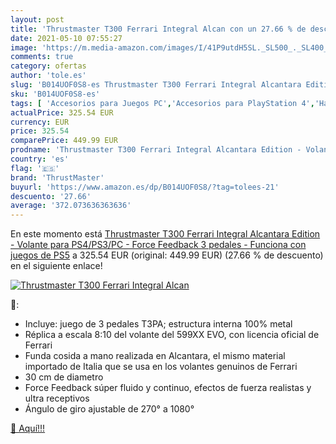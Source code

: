 ```yaml
---
layout: post
title: 'Thrustmaster T300 Ferrari Integral Alcan con un 27.66 % de descuento'
date: 2021-05-10 07:55:27
image: 'https://m.media-amazon.com/images/I/41P9utdH5SL._SL500_._SL400_.jpg'
comments: true
category: ofertas
author: 'tole.es'
slug: 'B014UOF0S8-es Thrustmaster T300 Ferrari Integral Alcantara Edition -...'
sku: 'B014UOF0S8-es'
tags: [ 'Accesorios para Juegos PC','Accesorios para PlayStation 4','Hardware y juegos para PlayStation 4','Juegos y Accesorios para PC','Mandos de juego para PC','Mandos y controles para PlayStation 4','Videojuegos','Volantes para PC','Volantes para PlayStation 4','ps5','thrustmaster', ]
actualPrice: 325.54 EUR
currency: EUR
price: 325.54
comparePrice: 449.99 EUR
prodname: 'Thrustmaster T300 Ferrari Integral Alcantara Edition - Volante para PS4/PS3/PC - Force Feedback  3 pedales - Funciona con juegos de PS5'
country: 'es'
flag: '🇪🇸'
brand: 'ThrustMaster'
buyurl: 'https://www.amazon.es/dp/B014UOF0S8/?tag=tolees-21'
descuento: '27.66'
average: '372.073636363636'
---
```


En este momento está [Thrustmaster T300 Ferrari Integral Alcantara Edition - Volante para PS4/PS3/PC - Force Feedback  3 pedales - Funciona con juegos de PS5](https://www.amazon.es/dp/B014UOF0S8/?tag=tolees-21) a 325.54 EUR (original: 449.99 EUR) (27.66 %  de descuento) en el siguiente enlace!

[![Thrustmaster T300 Ferrari Integral Alcan](https://m.media-amazon.com/images/I/41P9utdH5SL._SL500_._SL400_.jpg)](https://www.amazon.es/dp/B014UOF0S8/?tag=tolees-21)

🔎:

- Incluye: juego de 3 pedales T3PA; estructura interna 100% metal
- Réplica a escala 8:10 del volante del 599XX EVO, con licencia oficial de Ferrari
- Funda cosida a mano realizada en Alcantara, el mismo material importado de Italia que se usa en los volantes genuinos de Ferrari
- 30 cm de diametro
- Force Feedback súper fluido y continuo, efectos de fuerza realistas y ultra receptivos
- Ángulo de giro ajustable de 270° a 1080°

[🛒 Aquí!!!](https://www.amazon.es/dp/B014UOF0S8/?tag=tolees-21)
